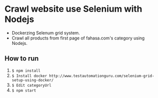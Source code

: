 # Crawl website use Selenium with Nodejs
* Dockerzing Selenum grid system.
* Crawl all products from first page of fahasa.com's category using Nodejs.
## How to run
01. `$ npm install`
02. `$ Install docker http://www.testautomationguru.com/selenium-grid-setup-using-docker/`
03. `$ Edit categoryUrl`
04. `$ npm start`

